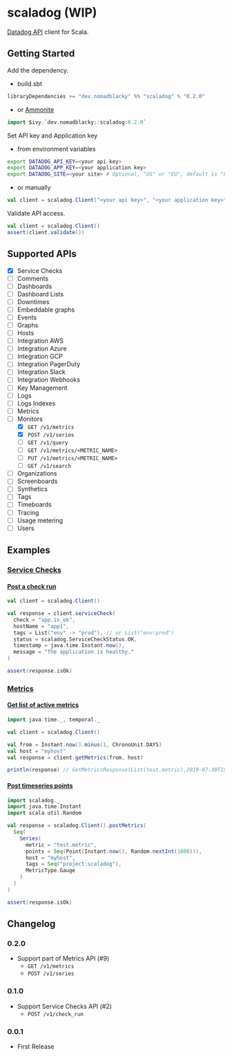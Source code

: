 # scaladog (WIP)

[Datadog API](https://docs.datadoghq.com/api/) client for Scala.

## Getting Started

Add the dependency.

+ build.sbt

```scala
libraryDependencies += "dev.nomadblacky" %% "scaladog" % "0.2.0"
```

+ or [Ammonite](http://ammonite.io)

```scala
import $ivy.`dev.nomadblacky::scaladog:0.2.0`
```

Set API key and Application key

+ from environment variables

```bash
export DATADOG_API_KEY=<your api key>
export DATADOG_APP_KEY=<your application key>
export DATADOG_SITE=<your site> # Optional, "US" or "EU", default is "US"
```

+ or manually

```scala
val client = scaladog.Client("<your api key>", "<your application key>", scaladog.DatadogSite.US)
```

Validate API access.

```scala
val client = scaladog.Client()
assert(client.validate())
```

## Supported APIs

+ [x] Service Checks
+ [ ] Comments
+ [ ] Dashboards
+ [ ] Dashboard Lists
+ [ ] Downtimes
+ [ ] Embeddable graphs
+ [ ] Events
+ [ ] Graphs
+ [ ] Hosts
+ [ ] Integration AWS
+ [ ] Integration Azure
+ [ ] Integration GCP
+ [ ] Integration PagerDuty
+ [ ] Integration Slack
+ [ ] Integration Webhooks
+ [ ] Key Management
+ [ ] Logs
+ [ ] Logs Indexes
+ [ ] Metrics
+ [ ] Monitors
  + [x] `GET /v1/metrics`
  + [x] `POST /v1/series`
  + [ ] `GET /v1/query`
  + [ ] `GET /v1/metrics/<METRIC_NAME>`
  + [ ] `PUT /v1/metrics/<METRIC_NAME>`
  + [ ] `GET /v1/search`
+ [ ] Organizations
+ [ ] Screenboards
+ [ ] Synthetics
+ [ ] Tags
+ [ ] Timeboards
+ [ ] Tracing
+ [ ] Usage metering
+ [ ] Users

## Examples

### [Service Checks](https://docs.datadoghq.com/api/?lang=bash#service-checks)

#### [Post a check run](https://docs.datadoghq.com/api/?lang=bash#post-a-check-run)

```scala
val client = scaladog.Client()

val response = client.serviceCheck(
  check = "app.is_ok",
  hostName = "app1",
  tags = List("env" -> "prod"), // or List("env:prod")
  status = scaladog.ServiceCheckStatus.OK,
  timestamp = java.time.Instant.now(),
  message = "The application is healthy."
)

assert(response.isOk)
```

### [Metrics](https://docs.datadoghq.com/api/?lang=bash#metrics)

#### [Get list of active metrics](https://docs.datadoghq.com/api/?lang=bash#get-list-of-active-metrics)

```scala
import java.time._, temporal._

val client = scaladog.Client()

val from = Instant.now().minus(1, ChronoUnit.DAYS)
val host = "myhost"
val response = client.getMetrics(from, host)

println(response) // GetMetricsResponse(List(test.metric),2019-07-30T15:22:39Z,Some(myhost))
```

#### [Post timeseries points](https://docs.datadoghq.com/api/?lang=bash#post-timeseries-points)

```scala
import scaladog._
import java.time.Instant
import scala.util.Random

val response = scaladog.Client().postMetrics(
  Seq(
    Series(
      metric = "test.metric",
      points = Seq(Point(Instant.now(), Random.nextInt(1000))),
      host = "myhost",
      tags = Seq("project:scaladog"),
      MetricType.Gauge
    )
  )
)

assert(response.isOk)
```

## Changelog

### 0.2.0

+ Support part of Metrics API (#9)
  + `GET /v1/metrics`
  + `POST /v1/series`

### 0.1.0

+ Support Service Checks API (#2)
  + `POST /v1/check_run`

### 0.0.1

+ First Release
